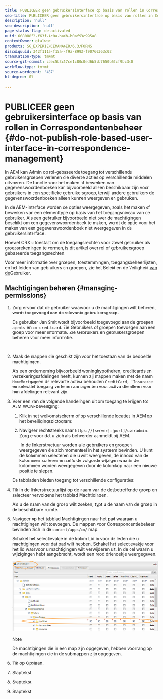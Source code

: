 ```yaml
---
title: PUBLICEER geen gebruikersinterface op basis van rollen in Correspondentenbeheer
seo-title: PUBLICEER geen gebruikersinterface op basis van rollen in Correspondentenbeheer
description: 'null'
seo-description: 'null'
page-status-flag: de-activated
uuid: 60808852-f63f-4c0a-badb-b0af93c995a8
contentOwner: gtalwar
products: SG_EXPERIENCEMANAGER/6.3/FORMS
discoiquuid: 342f111e-f15a-4f9a-8993-f90760363c02
translation-type: tm+mt
source-git-commit: cdec5b3c57ce1c80c0ed6b5cb7650b52cf9bc340
workflow-type: tm+mt
source-wordcount: '487'
ht-degree: 0%

---
```



# PUBLICEER geen gebruikersinterface op basis van rollen in Correspondentenbeheer {#do-not-publish-role-based-user-interface-in-correspondence-management}

In AEM kan Admin op rol-gebaseerde toegang tot verschillende gebruikersgroepen verlenen die diverse acties op verschillende middelen uitvoeren. De functie voor het maken of bewerken van gegevenswoordenboeken kan bijvoorbeeld alleen beschikbaar zijn voor gebruikers in een specifieke gebruikersgroep, terwijl andere gebruikers de gegevenswoordenboeken alleen kunnen weergeven en gebruiken.

In de AEM-interface worden de opties weergegeven, zoals het maken of bewerken van een elementtype op basis van het toegangsniveau van de gebruiker. Als een gebruiker bijvoorbeeld niet over de machtigingen beschikt om een gegevenswoordenboek te maken, wordt de optie voor het maken van een gegevenswoordenboek niet weergegeven in de gebruikersinterface.

Hoewel CRX u toestaat om de toegangsrechten voor zowel gebruiker als groepsrekeningen te vormen, is dit artikel over rol of gebruikersgroep gebaseerde toegangsrechten.

Voor meer informatie over groepen, toestemmingen, toegangsbeheerlijsten, en het leiden van gebruikers en groepen, zie het Beleid en de Veiligheid [van de](/help/sites-administering/security.md)Gebruiker.

## Machtigingen beheren {#managing-permissions}

1. Zorg ervoor dat de gebruiker waarvoor u de machtigingen wilt beheren, wordt toegevoegd aan de relevante gebruikersgroep.

   De gebruiker Jan Smit wordt bijvoorbeeld toegevoegd aan de groepen `agents` en `cm-creditcard`. Zie Gebruikers of groepen toevoegen aan een groep voor meer informatie. Zie Gebruikers en gebruikersgroepen [](/help/communities/users.md)beheren voor meer informatie.

   ![]()

1. Maak de mappen die geschikt zijn voor het toestaan van de bedoelde machtigingen.

   Als een onderneming bijvoorbeeld woninghypotheken, creditcards en verzekeringsafdelingen heeft, kunnen zij mappen maken met de naam `HomeMortgage`en de relevante activa behouden `CreditCard,``Insurance` en selectief toegang verlenen aan agenten voor activa die alleen voor hun afdelingen relevant zijn.

1. Voer een van de volgende handelingen uit om toegang te krijgen tot AEM WCM-beveiliging:

   1. Klik in het welkomstscherm of op verschillende locaties in AEM op het beveiligingspictogram:

   1. Navigeer rechtstreeks naar `https://[server]:[port]/useradmin`. Zorg ervoor dat u zich als beheerder aanmeldt bij AEM.

      ![]()
   In de linkerstructuur worden alle gebruikers en groepen weergegeven die zich momenteel in het systeem bevinden. U kunt de kolommen selecteren die u wilt weergeven, de inhoud van de kolommen sorteren en zelfs de volgorde wijzigen waarin de kolommen worden weergegeven door de kolomkop naar een nieuwe positie te slepen.

   De tabbladen bieden toegang tot verschillende configuraties:

1. Tik in de linkerstructuurlijst op de naam van de desbetreffende groep en selecteer vervolgens het tabblad Machtigingen.

   Als u de naam van de groep wilt zoeken, typt u de naam van de groep in de beschikbare ruimte.

1. Navigeer op het tabblad Machtigingen naar het pad waaraan u machtigingen wilt toevoegen. De mappen voor Correspondentiebeheer bevinden zich in de `content/apps/cm/` map.

   Schakel het selectievakje in de kolom Lid in voor de leden die u machtigingen voor dat pad wilt hebben. Schakel het selectievakje voor het lid waarvoor u machtigingen wilt verwijderen uit. In de cel waarin u wijzigingen hebt aangebracht, wordt een rood driehoekje weergegeven.

   ![useradmin-creditcard](assets/useradmin-creditcard.png)

   >[!NOTE]
   >
   >De machtigingen die in een map zijn opgegeven, hebben voorrang op de machtigingen die in de submappen zijn opgegeven.

1. Tik op Opslaan.
1. Staptekst
1. Staptekst
1. Staptekst

